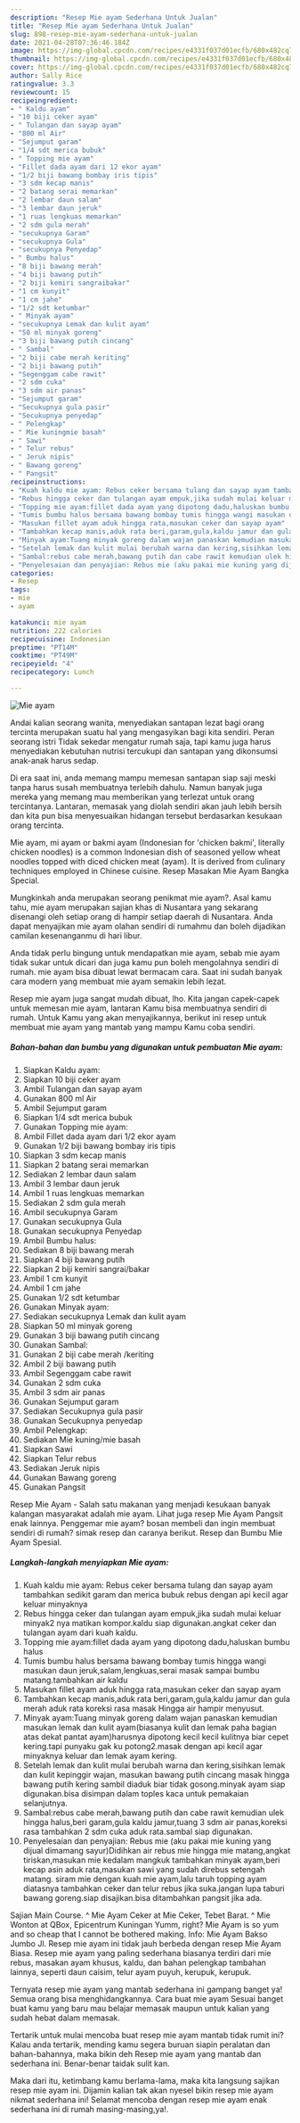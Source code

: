 ```yaml
---
description: "Resep Mie ayam Sederhana Untuk Jualan"
title: "Resep Mie ayam Sederhana Untuk Jualan"
slug: 898-resep-mie-ayam-sederhana-untuk-jualan
date: 2021-04-28T07:36:46.184Z
image: https://img-global.cpcdn.com/recipes/e4331f037d01ecfb/680x482cq70/mie-ayam-foto-resep-utama.jpg
thumbnail: https://img-global.cpcdn.com/recipes/e4331f037d01ecfb/680x482cq70/mie-ayam-foto-resep-utama.jpg
cover: https://img-global.cpcdn.com/recipes/e4331f037d01ecfb/680x482cq70/mie-ayam-foto-resep-utama.jpg
author: Sally Rice
ratingvalue: 3.3
reviewcount: 15
recipeingredient:
- " Kaldu ayam"
- "10 biji ceker ayam"
- " Tulangan dan sayap ayam"
- "800 ml Air"
- "Sejumput garam"
- "1/4 sdt merica bubuk"
- " Topping mie ayam"
- "Fillet dada ayam dari 12 ekor ayam"
- "1/2 biji bawang bombay iris tipis"
- "3 sdm kecap manis"
- "2 batang serai memarkan"
- "2 lembar daun salam"
- "3 lembar daun jeruk"
- "1 ruas lengkuas memarkan"
- "2 sdm gula merah"
- "secukupnya Garam"
- "secukupnya Gula"
- "secukupnya Penyedap"
- " Bumbu halus"
- "8 biji bawang merah"
- "4 biji bawang putih"
- "2 biji kemiri sangraibakar"
- "1 cm kunyit"
- "1 cm jahe"
- "1/2 sdt ketumbar"
- " Minyak ayam"
- "secukupnya Lemak dan kulit ayam"
- "50 ml minyak goreng"
- "3 biji bawang putih cincang"
- " Sambal"
- "2 biji cabe merah keriting"
- "2 biji bawang putih"
- "Segenggam cabe rawit"
- "2 sdm cuka"
- "3 sdm air panas"
- "Sejumput garam"
- "Secukupnya gula pasir"
- "Secukupnya penyedap"
- " Pelengkap"
- " Mie kuningmie basah"
- " Sawi"
- " Telur rebus"
- " Jeruk nipis"
- " Bawang goreng"
- " Pangsit"
recipeinstructions:
- "Kuah kaldu mie ayam: Rebus ceker bersama tulang dan sayap ayam tambahkan sedikit garam dan merica bubuk rebus dengan api kecil agar keluar minyaknya"
- "Rebus hingga ceker dan tulangan ayam empuk,jika sudah mulai keluar minyak2 nya matikan kompor.kaldu siap digunakan.angkat ceker dan tulangan ayam dari kuah kaldu."
- "Topping mie ayam:fillet dada ayam yang dipotong dadu,haluskan bumbu halus"
- "Tumis bumbu halus bersama bawang bombay tumis hingga wangi masukan daun jeruk,salam,lengkuas,serai masak sampai bumbu matang.tambahkan air kaldu"
- "Masukan fillet ayam aduk hingga rata,masukan ceker dan sayap ayam"
- "Tambahkan kecap manis,aduk rata beri,garam,gula,kaldu jamur dan gula merah aduk rata koreksi rasa masak Hingga air hampir menyusut."
- "Minyak ayam:Tuang minyak goreng dalam wajan panaskan kemudian masukan lemak dan kulit ayam(biasanya kulit dan lemak paha bagian atas dekat pantat ayam)harusnya dipotong kecil kecil kulitnya biar cepet kering.tapi punyaku gak ku potong2.masak dengan api kecil agar minyaknya keluar dan lemak ayam kering."
- "Setelah lemak dan kulit mulai berubah warna dan kering,sisihkan lemak dan kulit kepinggir wajan, masukan bawang putih cincang masak hingga bawang putih kering sambil diaduk biar tidak gosong.minyak ayam siap digunakan.bisa disimpan dalam toples kaca untuk pemakaian selanjutnya."
- "Sambal:rebus cabe merah,bawang putih dan cabe rawit kemudian ulek hingga halus,beri garam,gula kaldu jamur,tuang 3 sdm air panas,koreksi rasa tambahkan 2 sdm cuka aduk rata.sambal siap digunakan."
- "Penyelesaian dan penyajian: Rebus mie (aku pakai mie kuning yang dijual dimamang sayur)Didihkan air rebus mie hingga mie matang,angkat tiriskan,masukan mie kedalam mangkuk tambahkan minyak ayam,beri kecap asin aduk rata,masukan sawi yang sudah direbus setengah matang. siram mie dengan kuah mie ayam,lalu taruh topping ayam diatasnya tambahkan ceker dan telur rebus jika suka.jangan lupa taburi bawang goreng.siap disajikan.bisa ditambahkan pangsit jika ada."
categories:
- Resep
tags:
- mie
- ayam

katakunci: mie ayam 
nutrition: 222 calories
recipecuisine: Indonesian
preptime: "PT14M"
cooktime: "PT49M"
recipeyield: "4"
recipecategory: Lunch

---
```



![Mie ayam](https://img-global.cpcdn.com/recipes/e4331f037d01ecfb/680x482cq70/mie-ayam-foto-resep-utama.jpg)

Andai kalian seorang wanita, menyediakan santapan lezat bagi orang tercinta merupakan suatu hal yang mengasyikan bagi kita sendiri. Peran seorang istri Tidak sekedar mengatur rumah saja, tapi kamu juga harus menyediakan kebutuhan nutrisi tercukupi dan santapan yang dikonsumsi anak-anak harus sedap.

Di era  saat ini, anda memang mampu memesan santapan siap saji meski tanpa harus susah membuatnya terlebih dahulu. Namun banyak juga mereka yang memang mau memberikan yang terlezat untuk orang tercintanya. Lantaran, memasak yang diolah sendiri akan jauh lebih bersih dan kita pun bisa menyesuaikan hidangan tersebut berdasarkan kesukaan orang tercinta. 

Mie ayam, mi ayam or bakmi ayam (Indonesian for &#39;chicken bakmi&#39;, literally chicken noodles) is a common Indonesian dish of seasoned yellow wheat noodles topped with diced chicken meat (ayam). It is derived from culinary techniques employed in Chinese cuisine. Resep Masakan Mie Ayam Bangka Special.

Mungkinkah anda merupakan seorang penikmat mie ayam?. Asal kamu tahu, mie ayam merupakan sajian khas di Nusantara yang sekarang disenangi oleh setiap orang di hampir setiap daerah di Nusantara. Anda dapat menyajikan mie ayam olahan sendiri di rumahmu dan boleh dijadikan camilan kesenanganmu di hari libur.

Anda tidak perlu bingung untuk mendapatkan mie ayam, sebab mie ayam tidak sukar untuk dicari dan juga kamu pun boleh mengolahnya sendiri di rumah. mie ayam bisa dibuat lewat bermacam cara. Saat ini sudah banyak cara modern yang membuat mie ayam semakin lebih lezat.

Resep mie ayam juga sangat mudah dibuat, lho. Kita jangan capek-capek untuk memesan mie ayam, lantaran Kamu bisa membuatnya sendiri di rumah. Untuk Kamu yang akan menyajikannya, berikut ini resep untuk membuat mie ayam yang mantab yang mampu Kamu coba sendiri.

<!--inarticleads1-->

##### Bahan-bahan dan bumbu yang digunakan untuk pembuatan Mie ayam:

1. Siapkan  Kaldu ayam:
1. Siapkan 10 biji ceker ayam
1. Ambil  Tulangan dan sayap ayam
1. Gunakan 800 ml Air
1. Ambil Sejumput garam
1. Siapkan 1/4 sdt merica bubuk
1. Gunakan  Topping mie ayam:
1. Ambil Fillet dada ayam dari 1/2 ekor ayam
1. Gunakan 1/2 biji bawang bombay iris tipis
1. Siapkan 3 sdm kecap manis
1. Siapkan 2 batang serai memarkan
1. Sediakan 2 lembar daun salam
1. Ambil 3 lembar daun jeruk
1. Ambil 1 ruas lengkuas memarkan
1. Sediakan 2 sdm gula merah
1. Ambil secukupnya Garam
1. Gunakan secukupnya Gula
1. Gunakan secukupnya Penyedap
1. Ambil  Bumbu halus:
1. Sediakan 8 biji bawang merah
1. Siapkan 4 biji bawang putih
1. Siapkan 2 biji kemiri sangrai/bakar
1. Ambil 1 cm kunyit
1. Ambil 1 cm jahe
1. Gunakan 1/2 sdt ketumbar
1. Gunakan  Minyak ayam:
1. Sediakan secukupnya Lemak dan kulit ayam
1. Siapkan 50 ml minyak goreng
1. Gunakan 3 biji bawang putih cincang
1. Gunakan  Sambal:
1. Gunakan 2 biji cabe merah /keriting
1. Ambil 2 biji bawang putih
1. Ambil Segenggam cabe rawit
1. Gunakan 2 sdm cuka
1. Ambil 3 sdm air panas
1. Gunakan Sejumput garam
1. Sediakan Secukupnya gula pasir
1. Gunakan Secukupnya penyedap
1. Ambil  Pelengkap:
1. Sediakan  Mie kuning/mie basah
1. Siapkan  Sawi
1. Siapkan  Telur rebus
1. Sediakan  Jeruk nipis
1. Gunakan  Bawang goreng
1. Gunakan  Pangsit


Resep Mie Ayam - Salah satu makanan yang menjadi kesukaan banyak kalangan masyarakat adalah mie ayam. Lihat juga resep Mie Ayam Pangsit enak lainnya. Penggemar mie ayam? bosan membeli dan ingin membuat sendiri di rumah? simak resep dan caranya berikut. Resep dan Bumbu Mie Ayam Spesial. 

<!--inarticleads2-->

##### Langkah-langkah menyiapkan Mie ayam:

1. Kuah kaldu mie ayam: Rebus ceker bersama tulang dan sayap ayam tambahkan sedikit garam dan merica bubuk rebus dengan api kecil agar keluar minyaknya
1. Rebus hingga ceker dan tulangan ayam empuk,jika sudah mulai keluar minyak2 nya matikan kompor.kaldu siap digunakan.angkat ceker dan tulangan ayam dari kuah kaldu.
1. Topping mie ayam:fillet dada ayam yang dipotong dadu,haluskan bumbu halus
1. Tumis bumbu halus bersama bawang bombay tumis hingga wangi masukan daun jeruk,salam,lengkuas,serai masak sampai bumbu matang.tambahkan air kaldu
1. Masukan fillet ayam aduk hingga rata,masukan ceker dan sayap ayam
1. Tambahkan kecap manis,aduk rata beri,garam,gula,kaldu jamur dan gula merah aduk rata koreksi rasa masak Hingga air hampir menyusut.
1. Minyak ayam:Tuang minyak goreng dalam wajan panaskan kemudian masukan lemak dan kulit ayam(biasanya kulit dan lemak paha bagian atas dekat pantat ayam)harusnya dipotong kecil kecil kulitnya biar cepet kering.tapi punyaku gak ku potong2.masak dengan api kecil agar minyaknya keluar dan lemak ayam kering.
1. Setelah lemak dan kulit mulai berubah warna dan kering,sisihkan lemak dan kulit kepinggir wajan, masukan bawang putih cincang masak hingga bawang putih kering sambil diaduk biar tidak gosong.minyak ayam siap digunakan.bisa disimpan dalam toples kaca untuk pemakaian selanjutnya.
1. Sambal:rebus cabe merah,bawang putih dan cabe rawit kemudian ulek hingga halus,beri garam,gula kaldu jamur,tuang 3 sdm air panas,koreksi rasa tambahkan 2 sdm cuka aduk rata.sambal siap digunakan.
1. Penyelesaian dan penyajian: Rebus mie (aku pakai mie kuning yang dijual dimamang sayur)Didihkan air rebus mie hingga mie matang,angkat tiriskan,masukan mie kedalam mangkuk tambahkan minyak ayam,beri kecap asin aduk rata,masukan sawi yang sudah direbus setengah matang. siram mie dengan kuah mie ayam,lalu taruh topping ayam diatasnya tambahkan ceker dan telur rebus jika suka.jangan lupa taburi bawang goreng.siap disajikan.bisa ditambahkan pangsit jika ada.


Sajian Main Course. ^ Mie Ayam Ceker at Mie Ceker, Tebet Barat. ^ Mie Wonton at QBox, Epicentrum Kuningan Yumm, right? Mie Ayam is so yum and so cheap that I cannot be bothered making. Info: Mie Ayam Bakso Jumbo Jl. Resep mie ayam ini tidak jauh berbeda dengan resep Mie Ayam Biasa. Resep mie ayam yang paling sederhana biasanya terdiri dari mie rebus, masakan ayam khusus, kaldu, dan bahan pelengkap tambahan lainnya, seperti daun caisim, telur ayam puyuh, kerupuk, kerupuk. 

Ternyata resep mie ayam yang mantab sederhana ini gampang banget ya! Semua orang bisa menghidangkannya. Cara buat mie ayam Sesuai banget buat kamu yang baru mau belajar memasak maupun untuk kalian yang sudah hebat dalam memasak.

Tertarik untuk mulai mencoba buat resep mie ayam mantab tidak rumit ini? Kalau anda tertarik, mending kamu segera buruan siapin peralatan dan bahan-bahannya, maka bikin deh Resep mie ayam yang mantab dan sederhana ini. Benar-benar taidak sulit kan. 

Maka dari itu, ketimbang kamu berlama-lama, maka kita langsung sajikan resep mie ayam ini. Dijamin kalian tak akan nyesel bikin resep mie ayam nikmat sederhana ini! Selamat mencoba dengan resep mie ayam enak sederhana ini di rumah masing-masing,ya!.

